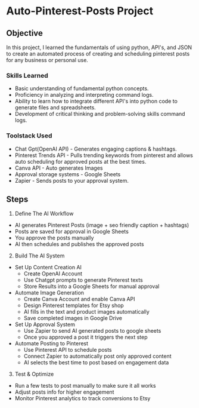 # Auto-Pinterest-Posts Project

## Objective

In this project, I learned the fundamentals of using python, API's, and JSON to create an automated process of creating and scheduling pinterest posts for any business or personal use. 

### Skills Learned

- Basic understanding of fundamental python concepts.
- Proficiency in analyzing and interpreting command logs.
- Ability to learn how to integrate different API's into python code to generate files and spreadsheets. 
- Development of critical thinking and problem-solving skills command logs. 

### Toolstack Used

- Chat Gpt(OpenAI API) - Generates engaging captions & hashtags. 
- Pinterest Trends API - Pulls trending keywords from pinterest and allows auto scheduling for approved posts at the best times. 
- Canva API - Auto generates Images
- Approval storage systems - Google Sheets
- Zapier - Sends posts to your approval system.

## Steps

1. Define The AI Workflow
- AI generates Pinterest Posts (image + seo friendly caption + hashtags)
- Posts are saved for approval in Google Sheets
- You approve the posts manually
- AI then schedules and publishes the approved posts
2. Build The AI System
- Set Up Content Creation AI
    - Create OpenAI Account
    - Use Chatgpt prompts to generate Pinterest texts
    - Store Results into a Google Sheets for manual approval
- Automate Image Generation
    - Create Canva Account and enable Canva API
    - Design Pinterest templates for Etsy shop
    - AI fills in the text and product images automatically
    - Save completed images in Google Drive
- Set Up Approval System
    - Use Zapier to send AI generated posts to google sheets
    - Once you approved a post it triggers the next step
- Automate Posting to Pinterest
    - Use Pinterest API to schedule posts
    - Connect Zapier to automatically post only approved content
    - AI selects the best time to post based on engagement data
3. Test & Optimize
- Run a few tests to post manually to make sure it all works
- Adjust posts info for higher engagement
- Monitor Pinterest analytics to track conversions to Etsy 
